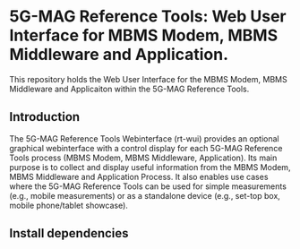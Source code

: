 # 5G-MAG Reference Tools: Web User Interface for MBMS Modem, MBMS Middleware and Application.

This repository holds the Web User Interface for the MBMS Modem, MBMS Middleware and Applicaiton within the 5G-MAG Reference Tools.

## Introduction

The 5G-MAG Reference Tools Webinterface (rt-wui) provides an optional graphical webinterface with a control display for each 5G-MAG Reference Tools process (MBMS Modem, MBMS Middleware, Application). Its main purpose is to collect and display useful information from the MBMS Modem, MBMS Middleware and Application Process. It also enables use cases where the 5G-MAG Reference Tools can be used for simple measurements (e.g., mobile measurements) or as a standalone device (e.g., set-top box, mobile phone/tablet showcase).

## Install dependencies
